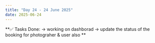 ```yaml
---
title: "Day 24 - 24 June 2025"
date: 2025-06-24
---
```


**✅ Tasks Done:
-> working on dashborad 
-> update the status of the booking for photograher & user also 
**
